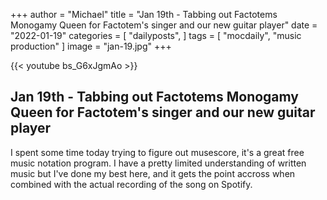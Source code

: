 +++
author = "Michael"
title = "Jan 19th - Tabbing out Factotems Monogamy Queen for Factotem's singer and our new guitar player"
date = "2022-01-19"
categories = [
  "dailyposts",
]
tags = [
  "mocdaily",
  "music production"
]
image = "jan-19.jpg"
+++

{{< youtube bs_G6xJgmAo >}}

## Jan 19th - Tabbing out Factotems Monogamy Queen for Factotem's singer and our new guitar player
I spent some time today trying to figure out musescore, it's a great free music notation program. I have a pretty limited understanding of written music but I've done my best here, and it gets the point accross when combined with the actual recording of the song on Spotify. 